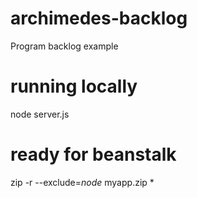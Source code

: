 # archimedes-backlog

Program backlog example

# running locally

node server.js

# ready for beanstalk

zip -r --exclude=*node* myapp.zip *
